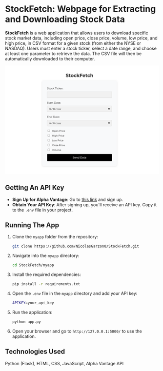 
# StockFetch: Webpage for Extracting and Downloading Stock Data

**StockFetch** is a web application that allows users to download specific stock market data, including open price, close price, volume, low price, and high price, in CSV format for a given stock (from either the NYSE or NASDAQ). Users must enter a stock ticker, select a date range, and choose at least one parameter to retrieve the data. The CSV file will then be automatically downloaded to their computer.




![StockFetch](Images/Image%201.png)


## Getting An API Key

- **Sign Up for Alpha Vantage**: Go to [this link](https://www.alphavantage.co/support/#api-key) and sign up.
- **Obtain Your API Key**: After signing up, you'll receive an API key. Copy it to the `.env` file in your project.

## Running The App

1. Clone the `myapp` folder from the repository:
    ```bash
    git clone https://github.com/NicolasGarzon0/StockFetch.git
    ```

2. Navigate into the `myapp` directory:
    ```bash
    cd StockFetch/myapp
    ```

3. Install the required dependencies:
    ```bash
    pip install -r requirements.txt
    ```

4. Open the `.env` file in the `myapp` directory and add your API key:
    ```bash
    APIKEY=your_api_key
    ```

5. Run the application:
    ```bash
    python app.py
    ```

6. Open your browser and go to `http://127.0.0.1:5000/` to use the application.

## Technologies Used

Python (Flask), HTML, CSS, JavaScript, Alpha Vantage API


